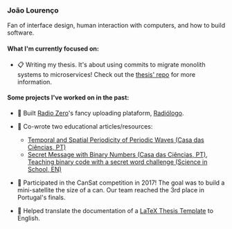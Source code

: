 ### João Lourenço
Fan of interface design, human interaction with computers, and how to build software.

#### What I'm currently focused on:

- :clipboard: Writing my thesis. It's about using commits to migrate monolith systems to microservices! Check out the [thesis' repo](https://github.com/joaoestudante/thesis) for more information.

#### Some projects I've worked on in the past:

- 👀 Built [Radio Zero](https://www.radiozero.pt/)'s fancy uploading plataform, [Radiólogo](https://github.com/joaoestudante/radiologo).
- :pencil: Co-wrote two educational articles/resources:
  * [Temporal and Spatial Periodicity of Periodic Waves (Casa das Ciências, PT)](https://www.casadasciencias.org/recurso/7545)
  * [Secret Message with Binary Numbers (Casa das Ciências, PT)](https://www.casadasciencias.org/recurso/8935), [Teaching binary code with a secret word challenge (Science in School, EN)](https://www.scienceinschool.org/article/2021/teaching-binary-code-secret-word-challenge/)

- :rocket: Participated in the CanSat competition in 2017! The goal was to build a mini-satellite the size of a can. Our team reached the 3rd place in Portugal's finals.

- :speech_balloon: Helped translate the documentation of a [LaTeX Thesis Template](https://github.com/ekspek/ist-thesis) to English.
